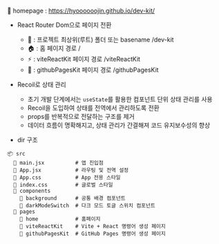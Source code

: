 🏡 homepage : https://hyoooooojin.github.io/dev-kit/

- React Router Dom으로 페이지 전환

  - 📁 : 프로젝트 최상위(루트) 폴더 또는 basename /dev-kit
  - 🏠 : 홈 페이지 경로 /
  - ⚡ : viteReactKit 페이지 경로 /viteReactKit
  - 🐙 : githubPagesKit 페이지 경로 /githubPagesKit

- Recoil로 상태 관리

  - 초기 개발 단계에서는 `useState`를 활용한 컴포넌트 단위 상태 관리를 사용
  - Recoil을 도입하여 상태를 전역에서 관리하도록 전환
  - props를 반복적으로 전달하는 구조를 제거
  - 데이터 흐름이 명확해지고, 상태 관리가 간결해져 코드 유지보수성의 향상

- dir 구조

```
📦 src
  📄 main.jsx          # 앱 진입점
  📄 App.jsx           # 라우팅 및 전역 설정
  📄 App.css           # App 전용 스타일
  📄 index.css         # 글로벌 스타일
  📂 components
    📂 background      # 공통 배경 컴포넌트
    📂 darkModeSwitch  # 다크 모드 토글 스위치 컴포넌트
  📂 pages
    📂 home            # 홈페이지
    📂 viteReactKit    # Vite + React 명령어 생성 페이지
    📂 githubPagesKit  # GitHub Pages 명령어 생성 페이지
```
